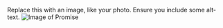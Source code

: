 Replace this with an image, like your photo. Ensure you include some alt-text.
![Image of Promise](https://1drv.ms/f/s!Aq0Vr5vb_4f6nHWMqbuIB2pXUs5W)
